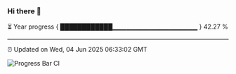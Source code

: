 ### Hi there 👋

⏳ Year progress { ████████████▁▁▁▁▁▁▁▁▁▁▁▁▁▁▁▁▁▁ } 42.27 %

---

⏰ Updated on Wed, 04 Jun 2025 06:33:02 GMT

![Progress Bar CI](https://github.com/liununu/liununu/workflows/Progress%20Bar%20CI/badge.svg)
